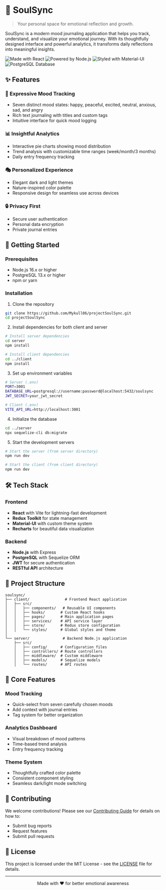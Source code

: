# 🌿 SoulSync

> Your personal space for emotional reflection and growth.

SoulSync is a modern mood journaling application that helps you track, understand, and visualize your emotional journey. With its thoughtfully designed interface and powerful analytics, it transforms daily reflections into meaningful insights.

![Made with React](https://img.shields.io/badge/Made_with-React-61DAFB.svg?style=flat&logo=react)
![Powered by Node.js](https://img.shields.io/badge/Powered_by-Node.js-339933.svg?style=flat&logo=node.js)
![Styled with Material-UI](https://img.shields.io/badge/Styled_with-MUI-007FFF.svg?style=flat&logo=mui)
![PostgreSQL Database](https://img.shields.io/badge/Database-PostgreSQL-336791.svg?style=flat&logo=postgresql)

## ✨ Features

### 🎨 Expressive Mood Tracking
- Seven distinct mood states: happy, peaceful, excited, neutral, anxious, sad, and angry
- Rich text journaling with titles and custom tags
- Intuitive interface for quick mood logging

### 📊 Insightful Analytics
- Interactive pie charts showing mood distribution
- Trend analysis with customizable time ranges (week/month/3 months)
- Daily entry frequency tracking

### 🎭 Personalized Experience
- Elegant dark and light themes
- Nature-inspired color palette
- Responsive design for seamless use across devices

### 🔒 Privacy First
- Secure user authentication
- Personal data encryption
- Private journal entries

## 🚀 Getting Started

### Prerequisites
- Node.js 16.x or higher
- PostgreSQL 13.x or higher
- npm or yarn

### Installation

1. Clone the repository
```bash
git clone https://github.com/Mykull06/projectSoulSync.git
cd projectSoulSync
```

2. Install dependencies for both client and server
```bash
# Install server dependencies
cd server
npm install

# Install client dependencies
cd ../client
npm install
```

3. Set up environment variables
```bash
# Server (.env)
PORT=3001
DATABASE_URL=postgresql://username:password@localhost:5432/soulsync
JWT_SECRET=your_jwt_secret

# Client (.env)
VITE_API_URL=http://localhost:3001
```

4. Initialize the database
```bash
cd ../server
npx sequelize-cli db:migrate
```

5. Start the development servers
```bash
# Start the server (from server directory)
npm run dev

# Start the client (from client directory)
npm run dev
```

## 🛠 Tech Stack

### Frontend
- **React** with Vite for lightning-fast development
- **Redux Toolkit** for state management
- **Material-UI** with custom theme system
- **Recharts** for beautiful data visualization

### Backend
- **Node.js** with Express
- **PostgreSQL** with Sequelize ORM
- **JWT** for secure authentication
- **RESTful API** architecture

## 📁 Project Structure

```
soulsync/
├── client/                # Frontend React application
│   ├── src/
│   │   ├── components/   # Reusable UI components
│   │   ├── hooks/       # Custom React hooks
│   │   ├── pages/       # Main application pages
│   │   ├── services/    # API service layer
│   │   ├── store/       # Redux store configuration
│   │   └── styles/      # Global styles and theme
│   
└── server/               # Backend Node.js application
    ├── src/
    │   ├── config/      # Configuration files
    │   ├── controllers/ # Route controllers
    │   ├── middleware/  # Custom middleware
    │   ├── models/      # Sequelize models
    │   └── routes/      # API routes
```

## 🎯 Core Features

### Mood Tracking
- Quick-select from seven carefully chosen moods
- Add context with journal entries
- Tag system for better organization

### Analytics Dashboard
- Visual breakdown of mood patterns
- Time-based trend analysis
- Entry frequency tracking

### Theme System
- Thoughtfully crafted color palette
- Consistent component styling
- Seamless dark/light mode switching

## 🤝 Contributing

We welcome contributions! Please see our [Contributing Guide](CONTRIBUTING.md) for details on how to:
- Submit bug reports
- Request features
- Submit pull requests

## 📜 License

This project is licensed under the MIT License - see the [LICENSE](LICENSE) file for details.

---

<p align="center">Made with ❤️ for better emotional awareness</p>

